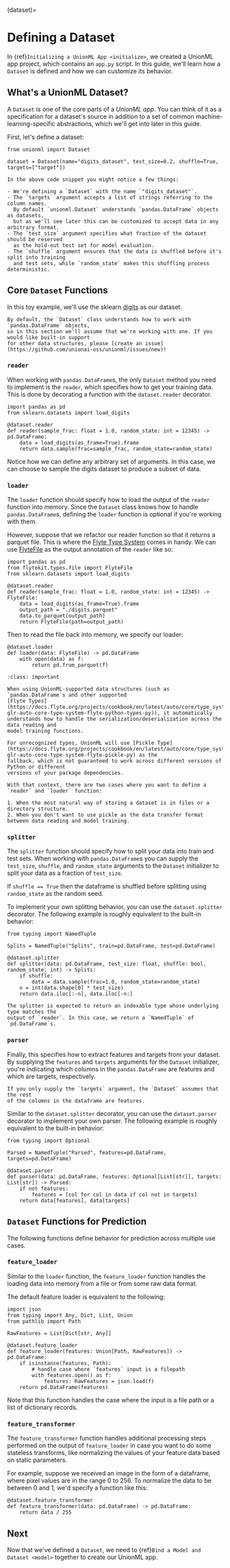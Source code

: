 (dataset)=

# Defining a Dataset

In {ref}`Initializing a UnionML App <initialize>`, we created a UnionML app project,
which contains an `app.py` script. In this guide, we'll learn how a `Dataset` is
defined and how we can customize its behavior.

## What's a UnionML Dataset?

A `Dataset` is one of the core parts of a *UnionML app*. You can think of
it as a specification for a dataset's source in addition to a set of common
machine-learning-specific abstractions, which we'll get into later in this guide.

First, let's define a dataset:

```{code-block} python
from unionml import Dataset

dataset = Dataset(name="digits_dataset", test_size=0.2, shuffle=True, targets=["target"])
```

```{note}
In the above code snippet you might notice a few things:

- We're defining a `Dataset` with the name `"digits_dataset"`.
- The `targets` argument accepts a list of strings referring to the column names.
  By default `unionml.Dataset` understands `pandas.DataFrame` objects as datasets,
  but as we'll see later this can be customized to accept data in any arbitrary format.
- The `test_size` argument specifies what fraction of the dataset should be reserved
  as the hold-out test set for model evaluation.
- The `shuffle` argument ensures that the data is shuffled before it's split into training
  and test sets, while `random_state` makes this shuffling process deterministic.
```

## Core `Dataset` Functions

In this toy example, we'll use the sklearn [digits](https://scikit-learn.org/stable/modules/generated/sklearn.datasets.load_digits.html#sklearn.datasets.load_digits)
as our dataset.

```{important}
By default, the `Dataset` class understands how to work with `pandas.DataFrame` objects,
so in this section we'll assume that we're working with one. If you would like built-in support
for other data structures, please [create an issue](https://github.com/unionai-oss/unionml/issues/new)!
```

### `reader`

When working with `pandas.DataFrame`s, the only `Dataset` method you need to implement is
the `reader`, which specifies how to get your training data. This is done by decorating a
function with the `dataset.reader` decorator.

```{code-block} python
import pandas as pd
from sklearn.datasets import load_digits

@dataset.reader
def reader(sample_frac: float = 1.0, random_state: int = 12345) -> pd.DataFrame:
    data = load_digits(as_frame=True).frame
    return data.sample(frac=sample_frac, random_state=random_state)
```

Notice how we can define any arbitrary set of arguments. In this case, we can choose to
sample the digits dataset to produce a subset of data.

### `loader`

The `loader` function should specify how to load the output of the `reader` function into memory.
Since the `Dataset` class knows how to handle `pandas.DataFrame`s, defining the `loader` function
is optional if you're working with them.

However, suppose that we refactor our reader function so that it returns a parquet file. This
is where the [Flyte Type System](https://docs.flyte.org/projects/cookbook/en/latest/auto/core/type_system/flyte_python_types.html#sphx-glr-auto-core-type-system-flyte-python-types-py) comes in handy.
We can use [FlyteFile](https://docs.flyte.org/projects/flytekit/en/latest/generated/flytekit.types.file.FlyteFile.html#flytekit.types.file.FlyteFile) as the output annotation of the `reader` like so:

```{code-block} python
import pandas as pd
from flytekit.types.file import FlyteFile
from sklearn.datasets import load_digits

@dataset.reader
def reader(sample_frac: float = 1.0, random_state: int = 12345) -> FlyteFile:
    data = load_digits(as_frame=True).frame
    output_path = "./digits.parquet"
    data.to_parquet(output_path)
    return FlyteFile(path=output_path)
```

Then to read the file back into memory, we specify our loader:

```{code-block} python
@dataset.loader
def loader(data: FlyteFile) -> pd.DataFrame
    with open(data) as f:
        return pd.from_parquet(f)
```

```{admonition} Why do we need two separate steps?
:class: important

When using UnionML-supported data structures (such as `pandas.DataFrame`s and other supported
[Flyte Types](https://docs.flyte.org/projects/cookbook/en/latest/auto/core/type_system/flyte_python_types.html#sphx-glr-auto-core-type-system-flyte-python-types-py)), it automatically
understands how to handle the serialization/deserialization across the data reading and
model training functions.

For unrecognized types, UnionML will use [Pickle Type](https://docs.flyte.org/projects/cookbook/en/latest/auto/core/type_system/flyte_pickle.html#sphx-glr-auto-core-type-system-flyte-pickle-py) as the
fallback, which is not guaranteed to work across different versions of Python or different
versions of your package dependencies.

With that context, there are two cases where you want to define a `reader` and `loader` function:

1. When the most natural way of storing a dataset is in files or a directory structure.
2. When you don't want to use pickle as the data transfer format between data reading and model training.
```

### `splitter`

The `splitter` function should specify how to split your data into train and test sets. When
working with `pandas.DataFrame`s you can supply the `test_size`, `shuffle`, and `random_state`
arguments to the `Dataset` initializer to split your data as a fraction of `test_size`.

If `shuffle == True` then the dataframe is shuffled before splitting using `random_state` as
the random seed.

To implement your own splitting behavior, you can use the `dataset.splitter` decorator. The
following example is roughly equivalent to the built-in behavior:

```{code-block} python
from typing import NamedTuple

Splits = NamedTuple("Splits", train=pd.DataFrame, test=pd.DataFrame)

@dataset.splitter
def splitter(data: pd.DataFrame, test_size: float, shuffle: bool, random_state: int) -> Splits:
    if shuffle:
        data = data.sample(frac=1.0, random_state=random_state)
    n = int(data.shape[0] * test_size)
    return data.iloc[:-n], data.iloc[-n:]
```

```{note}
The splitter is expected to return an indexable type whose underlying type matches the
output of `reader`. In this case, we return a `NamedTuple` of `pd.DataFrame`s.
```

### `parser`

Finally, this specifies how to extract features and targets from your dataset.
By supplying the `features` and `targets` arguments for the `Dataset` initializer,
you're indicating which columns in the `pandas.DataFrame` are features and which
are targets, respectively.

```{note}
If you only supply the `targets` argument, the `Dataset` assumes that the rest
of the columns in the dataframe are features.
```

Similar to the `dataset.splitter` decorator, you can use the `dataset.parser` decorator
to implement your own parser. The following example is roughly equivalent to the built-in
behavior:

```{code-block} python
from typing import Optional

Parsed = NamedTuple("Parsed", features=pd.DataFrame, targets=pd.DataFrame)

@dataset.parser
def parser(data: pd.DataFrame, features: Optional[List[str]], targets: List[str]) -> Parsed:
    if not features:
        features = [col for col in data if col not in targets]
    return data[features], data[targets]
```

## `Dataset` Functions for Prediction

The following functions define behavior for prediction across multiple use cases.

### `feature_loader`

Similar to the `loader` function, the `feature_loader` function handles the loading data into memory
from a file or from some raw data format.

The default feature loader is equivalent to the following:

```{code-block} python
import json
from typing import Any, Dict, List, Union
from pathlib import Path

RawFeatures = List[Dict[str, Any]]

@dataset.feature_loader
def feature_loader(features: Union[Path, RawFeatures]) -> pd.DataFrame:
    if isinstance(features, Path):
        # handle case where `features` input is a filepath
        with features.open() as f:
            features: RawFeatures = json.load(f)
    return pd.DataFrame(features)
```

Note that this function handles the case where the input is a file path or a list
of dictionary records.

### `feature_transformer`

The `feature_transformer` function handles additional processing steps performed on the
output of `feature_loader` in case you want to do some stateless transforms, like normalizing
the values of your feature data based on static parameters.

For example, suppose we received an image in the form of a dataframe, where pixel values are
in the range 0 to 256. To normalize the data to be between 0 and 1, we'd specify a function like this:

```{code-block} python
@dataset.feature_transformer
def feature_transformer(data: pd.DataFrame) -> pd.DataFrame:
    return data / 255
```


## Next

Now that we've defined a `Dataset`, we need to {ref}`Bind a Model and Dataset <model>` together
to create our UnionML app.
